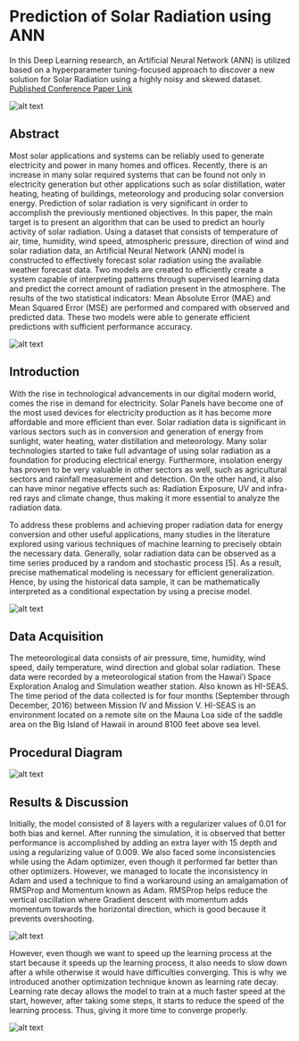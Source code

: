 # Prediction of Solar Radiation using ANN
In this Deep Learning research, an Artificial Neural Network (ANN) is utilized based on a hyperparameter tuning-focused approach to discover a new solution for Solar Radiation using a highly noisy and skewed dataset. </br> 
[Published Conference Paper Link](https://iopscience.iop.org/article/10.1088/1742-6596/1767/1/012041)


![alt text](https://github.com/shahriar-rahman/Prediction-of-Solar-Radiation/blob/main/img/solarpanels.JPG)

## Abstract
Most solar applications and systems can be reliably used to generate electricity and
power in many homes and offices. Recently, there is an increase in many solar required
systems that can be found not only in electricity generation but other applications such as solar
distillation, water heating, heating of buildings, meteorology and producing solar conversion
energy. Prediction of solar radiation is very significant in order to accomplish the previously
mentioned objectives. In this paper, the main target is to present an algorithm that can be used
to predict an hourly activity of solar radiation. Using a dataset that consists of temperature of
air, time, humidity, wind speed, atmospheric pressure, direction of wind and solar radiation
data, an Artificial Neural Network (ANN) model is constructed to effectively forecast solar
radiation using the available weather forecast data. Two models are created to efficiently create
a system capable of interpreting patterns through supervised learning data and predict the
correct amount of radiation present in the atmosphere. The results of the two statistical
indicators: Mean Absolute Error (MAE) and Mean Squared Error (MSE) are performed and
compared with observed and predicted data. These two models were able to generate efficient
predictions with sufficient performance accuracy.


![alt text](https://github.com/shahriar-rahman/Prediction-Of-Solar-Radiation/blob/main/Diagrams/SolarPanel.PNG)

## Introduction
With the rise in technological advancements in our digital modern world, comes the rise in demand for
electricity. Solar Panels have become one of the most used devices for electricity production as it
has become more affordable and more efficient than ever. Solar radiation data is significant in
various sectors such as in conversion and generation of energy from sunlight, water heating, water
distillation and meteorology. Many solar technologies started to take full advantage of using
solar radiation as a foundation for producing electrical energy. Furthermore, insolation energy has
proven to be very valuable in other sectors as well, such as agricultural sectors and rainfall
measurement and detection. On the other hand, it also can have minor negative effects such as:
Radiation Exposure, UV and infra-red rays and climate change, thus making it more essential to
analyze the radiation data.

To address these problems and achieving proper radiation data for energy conversion and other
useful applications, many studies in the literature explored using various techniques of machine
learning to precisely obtain the necessary data. Generally, solar radiation data can be observed as a
time series produced by a random and stochastic process [5]. As a result, precise mathematical
modeling is necessary for efficient generalization. Hence, by using the historical data sample, it can be
mathematically interpreted as a conditional expectation by using a precise model.

![alt text](https://github.com/shahriar-rahman/Prediction-Of-Solar-Radiation/blob/main/Diagrams/DataAnalysis1.PNG) 

## Data Acquisition
The meteorological data consists of air pressure, time, humidity, wind speed, daily temperature, wind
direction and global solar radiation. These data were recorded by a meteorological station from the
Hawai’i Space Exploration Analog and Simulation weather station. Also known as HI-SEAS. The time period of the data collected is for four months (September through December, 2016) between Mission IV and Mission V. HI-SEAS is an environment located on a remote site on the Mauna Loa
side of the saddle area on the Big Island of Hawaii in around 8100 feet above sea level.

## Procedural Diagram
![alt text](https://github.com/shahriar-rahman/Prediction-Of-Solar-Radiation/blob/main/Diagrams/FlowChart.PNG)

## Results & Discussion
Initially, the model consisted of 8 layers with a regularizer values of 0.01 for both bias and kernel.
After running the simulation, it is observed that better performance is accomplished by adding an extra
layer with 15 depth and using a regularizing value of 0.009. We also faced some inconsistencies while
using the Adam optimizer, even though it performed far better than other optimizers. However, we managed to locate the inconsistency in Adam and used a technique to find a workaround using an amalgamation of RMSProp and Momentum known as Adam. RMSProp helps reduce the vertical
oscillation where Gradient descent with momentum adds momentum towards the horizontal direction,
which is good because it prevents overshooting. 

![alt text](https://github.com/shahriar-rahman/Prediction-Of-Solar-Radiation/blob/main/Diagrams/HyperparameterTuning.PNG)

However, even though we want to speed up the learning process at the start because it speeds up the learning process, it also needs to slow down after
a while otherwise it would have difficulties converging. This is why we introduced another
optimization technique known as learning rate decay. Learning rate decay allows the model to train at a much faster speed at the start, however, after
taking some steps, it starts to reduce the speed of the learning process. Thus, giving it more time to
converge properly.

![alt text](https://github.com/shahriar-rahman/Prediction-Of-Solar-Radiation/blob/main/Diagrams/Results.PNG)


